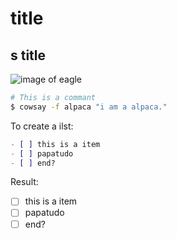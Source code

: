# title
## s title

![image of eagle](https://searx.org/image_proxy?url=https%3A%2F%2Fupload.wikimedia.org%2Fwikipedia%2Fcommons%2Fthumb%2F6%2F67%2FBald_Eagle_Head_sq.jpg%2F500px-Bald_Eagle_Head_sq.jpg&h=cd7f9bb3b238711931008ebd58080075c49c52d316eed13b1c5f32132f4ece78)

```bash
# This is a commant
$ cowsay -f alpaca "i am a alpaca."
```

To create a ilst:

```markdown
- [ ] this is a item
- [ ] papatudo
- [ ] end?
```

Result: 

- [ ] this is a item
- [ ] papatudo
- [ ] end?
